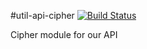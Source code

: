 #util-api-cipher [![Build Status](https://travis-ci.org/telemark/util-api-cipher.svg?branch=master)](https://travis-ci.org/telemark/util-api-cipher)

Cipher module for our API

